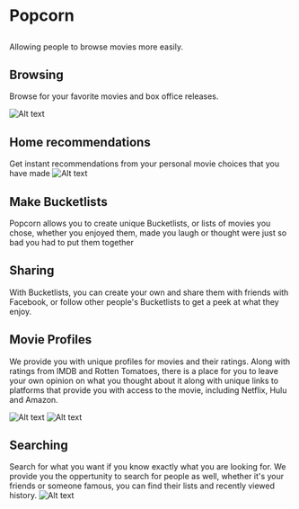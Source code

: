 # Popcorn
##
Allowing people to browse movies more easily.

## Browsing
Browse for your favorite movies and box office releases.

![Alt text](http://i.imgur.com/LLEmjAF.png)

## Home recommendations
Get instant recommendations from your personal movie choices 
that you have made
![Alt text](http://i.imgur.com/MBbtOCJ.png)

## Make Bucketlists
Popcorn allows you to create unique Bucketlists, or 
lists of movies you chose, whether you enjoyed them, made you laugh
or thought were just so bad you had to put them together

## Sharing
With Bucketlists, you can create your own and share them with friends 
with Facebook, or follow other people's Bucketlists to get a peek at what 
they enjoy.

## Movie Profiles
We provide you with unique profiles for movies and their ratings. Along with
ratings from IMDB and Rotten Tomatoes, there is a place for you to leave your own
opinion on what you thought about it along with unique links to platforms that
provide you with access to the movie, including Netflix, Hulu and Amazon.

![Alt text](http://i.imgur.com/WbtZups.png)
![Alt text](http://i.imgur.com/0bnGe4t.png)

## Searching
Search for what you want if you know exactly what you are looking for. We provide you
the oppertunity to search for people as well, whether it's your friends or someone famous,
you can find their lists and recently viewed history.
![Alt text](http://i.imgur.com/0uktVQq.png)
